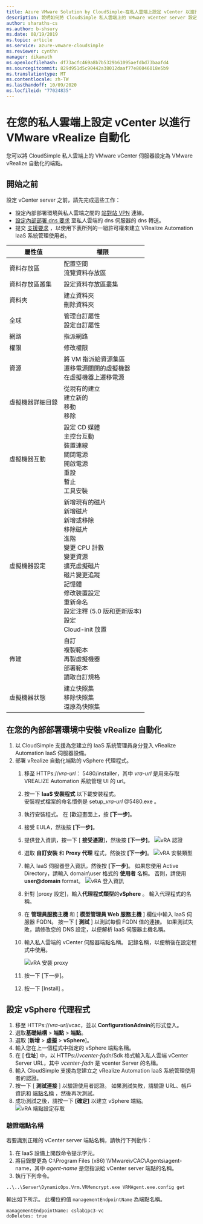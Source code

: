 ```yaml
---
title: Azure VMware Solution by CloudSimple-在私人雲端上設定 vCenter 以進行 vRealize 自動化
description: 說明如何將 CloudSimple 私人雲端上的 VMware vCenter server 設定為 VMware vRealize Automation 的端點
author: sharaths-cs
ms.author: b-shsury
ms.date: 08/19/2019
ms.topic: article
ms.service: azure-vmware-cloudsimple
ms.reviewer: cynthn
manager: dikamath
ms.openlocfilehash: df73acfc469a8b7b5329b61095aefdbd73baafd4
ms.sourcegitcommit: 829d951d5c90442a38012daaf77e86046018e5b9
ms.translationtype: MT
ms.contentlocale: zh-TW
ms.lasthandoff: 10/09/2020
ms.locfileid: "77024835"
---
```

# <a name="set-up-vcenter-on-your-private-cloud-for-vmware-vrealize-automation"></a>在您的私人雲端上設定 vCenter 以進行 VMware vRealize 自動化

您可以將 CloudSimple 私人雲端上的 VMware vCenter 伺服器設定為 VMware vRealize 自動化的端點。

## <a name="before-you-begin"></a>開始之前

設定 vCenter server 之前，請先完成這些工作：

* 設定內部部署環境與私人雲端之間的 [站對站 VPN](vpn-gateway.md#set-up-a-site-to-site-vpn-gateway) 連線。
* [設定內部部署 dns 要求](on-premises-dns-setup.md) 至私人雲端的 dns 伺服器的 dns 轉送。
* 提交 [支援要求](https://portal.azure.com/#blade/Microsoft_Azure_Support/HelpAndSupportBlade/newsupportrequest) ，以使用下表所列的一組許可權來建立 VRealize Automation IaaS 系統管理使用者。

| 屬性值 | 權限 |
------------ | ------------- |  
| 資料存放區 |  配置空間 <br> 流覽資料存放區 |
| 資料存放區叢集 | 設定資料存放區叢集 |
| 資料夾 | 建立資料夾 <br>刪除資料夾 |
| 全球 |  管理自訂屬性<br>設定自訂屬性 |
| 網路 | 指派網路 |
| 權限 | 修改權限 |
| 資源 | 將 VM 指派給資源集區<br>遷移電源關閉的虛擬機器<br>在虛擬機器上遷移電源 |
| 虛擬機器詳細目錄 |  從現有的建立<br>建立新的<br>移動<br>移除 | 
| 虛擬機器互動 |  設定 CD 媒體<br>主控台互動<br>裝置連線<br>關閉電源<br>開啟電源<br>重設<br>暫止<br>工具安裝 | 
| 虛擬機器設定 |  新增現有的磁片<br>新增磁片<br>新增或移除<br>移除磁片<br>進階<br>變更 CPU 計數<br>變更資源<br>擴充虛擬磁片<br>磁片變更追蹤<br>記憶體<br>修改裝置設定<br>重新命名<br>設定注釋 (5.0 版和更新版本) <br>設定<br>Cloud-init 放置 |
| 佈建 |  自訂<br>複製範本<br>再製虛擬機器<br>部署範本<br>讀取自訂規格 |
| 虛擬機器狀態 | 建立快照集<br>移除快照集<br>還原為快照集 |

## <a name="install-vrealize-automation-in-your-on-premises-environment"></a>在您的內部部署環境中安裝 vRealize 自動化

1. 以 CloudSimple 支援為您建立的 IaaS 系統管理員身分登入 vRealize Automation IaaS 伺服器設備。
2. 部署 vRealize 自動化端點的 vSphere 代理程式。
    1. 移至 HTTPs://*vra-url*： 5480/installer，其中 *vra-url* 是用來存取 VREALIZE Automation 系統管理 UI 的 url。
    2. 按一下 **IaaS 安裝程式** 以下載安裝程式。<br>
    安裝程式檔案的命名慣例是 setup_*vra-url* @5480.exe 。
    3. 執行安裝程式。 在 [歡迎畫面上，按 **[下一步]**。
    4. 接受 EULA，然後按 **[下一步]**。
    5. 提供登入資訊，按一下 [ **接受憑證**]，然後按 **[下一步]**。
    ![vRA 認證](media/configure-vra-endpoint-login.png)
    6. 選取 **自訂安裝** 和 **Proxy 代理** 程式，然後按 **[下一步]**。
    ![vRA 安裝類型](media/configure-vra-endpoint-install-type.png)
    7. 輸入 IaaS 伺服器登入資訊，然後按 **[下一步]**。 如果您使用 Active Directory，請輸入 domain\user 格式的 **使用者** 名稱。 否則，請使用 **user@domain** format。
    ![vRA 登入資訊](media/configure-vra-endpoint-account.png)
    8. 針對 [proxy 設定]，輸入**代理程式類型**的**vSphere** 。 輸入代理程式的名稱。
    9. 在 **管理員服務主機** 和 [ **模型管理員 Web 服務主機** ] 欄位中輸入 IaaS 伺服器 FQDN。 按一下 [ **測試** ] 以測試每個 FQDN 值的連接。 如果測試失敗，請修改您的 DNS 設定，以便解析 IaaS 伺服器主機名稱。
    10. 輸入私人雲端的 vCenter 伺服器端點名稱。 記錄名稱，以便稍後在設定程式中使用。

        ![vRA 安裝 proxy](media/configure-vra-endpoint-proxy.png)

    11. 按一下 [下一步]。
    12. 按一下 [Install]  。

## <a name="configure-the-vsphere-agent"></a>設定 vSphere 代理程式

1. 移至 HTTPs://*vra-url*/vcac，並以 **ConfigurationAdmin**的形式登入。
2. 選取**基礎結構**  >  **端點**  >  **端點**。
3. 選取 [**新增**  >  **虛擬**  >  **vSphere**]。
4. 輸入您在上一個程式中指定的 vSphere 端點名稱。
5. 在 [ **位址**] 中，以 HTTPs://*vcenter-fqdn*/Sdk 格式輸入私人雲端 vCenter Server URL，其中 *vcenter-fqdn* 是 vcenter Server 的名稱。
6. 輸入 CloudSimple 支援為您建立之 vRealize Automation IaaS 系統管理使用者的認證。
7. 按一下 [ **測試連接** ] 以驗證使用者認證。 如果測試失敗，請驗證 URL、帳戶資訊和 [端點名稱](#verify-the-endpoint-name) ，然後再次測試。
8. 成功測試之後，請按一下 **[確定]** 以建立 vSphere 端點。
    ![vRA 端點設定存取](media/configure-vra-endpoint-vra-edit.png)

### <a name="verify-the-endpoint-name"></a>驗證端點名稱

若要識別正確的 vCenter server 端點名稱，請執行下列動作：

1. 在 IaaS 設備上開啟命令提示字元。
2. 將目錄變更為 C:\Program Files (x86) \VMware\vCAC\Agents\agent-name，其中 *agent-name* 是您指派給 vCenter server 端點的名稱。
3. 執行下列命令。

```
..\..\Server\DynamicOps.Vrm.VRMencrypt.exe VRMAgent.exe.config get
```

輸出如下所示。 此欄位的值 `managementEndpointName` 為端點名稱。

```
managementEndpointName: cslab1pc3-vc
doDeletes: true
```
